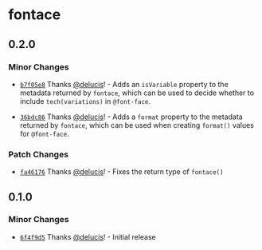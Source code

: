 # fontace

## 0.2.0

### Minor Changes

- [`b7f05e8`](https://github.com/delucis/fontace/commit/b7f05e807652c8881278d5f81f74d9cce21a3f55) Thanks [@delucis](https://github.com/delucis)! - Adds an `isVariable` property to the metadata returned by `fontace`, which can be used to decide whether to include `tech(variations)` in `@font-face`.

- [`36bdc86`](https://github.com/delucis/fontace/commit/36bdc863edab27baf350c1aaca2cf835134de6a2) Thanks [@delucis](https://github.com/delucis)! - Adds a `format` property to the metadata returned by `fontace`, which can be used when creating `format()` values for `@font-face`.

### Patch Changes

- [`fa46176`](https://github.com/delucis/fontace/commit/fa461763c9285d57feed1baccdd514205673b335) Thanks [@delucis](https://github.com/delucis)! - Fixes the return type of `fontace()`

## 0.1.0

### Minor Changes

- [`6f4f9d5`](https://github.com/delucis/fontace/commit/6f4f9d578a0c490676b9dc6ce2feede703315645) Thanks [@delucis](https://github.com/delucis)! - Initial release

